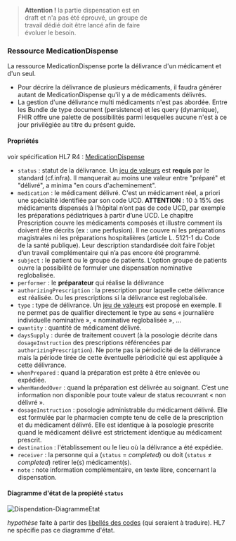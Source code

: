 <div style="width: 65%">
    <blockquote class="stu-note">
    <p>
    <b>Attention !</b> la partie dispensation est en draft et n'a pas été éprouvé, un groupe de travail dédié doit être lancé afin de faire évoluer le besoin.
    </p>
    </blockquote>
</div>

### Ressource MedicationDispense

La ressource MedicationDispense porte la délivrance d'un médicament et d'un seul.

- Pour décrire la délivrance de plusieurs médicaments, il faudra générer autant de MedicationDispense qu'il y a de médicaments délivrés.
- La gestion d'une délivrance multi médicaments n'est pas abordée. Entre les Bundle de type document (persistence) et les query (dynamique), FHIR offre une palette de possibilités parmi lesquelles aucune n'est à ce jour privilégiée au titre du présent guide.

#### Propriétés

voir spécification HL7 R4 : [MedicationDispense](https://hl7.org/fhir/R4/medicationdispense.html)

- `status` : statut de la délivrance. Un [jeu de valeurs](https://hl7.org/fhir/R4/valueset-medicationdispense-status.html) est **requis** par le standard (cf.infra). Il manquerait au moins une valeur entre "préparé" et "délivré", a minima "en cours d'acheminement".
- `medication` : le médicament délivré. C'est un médicament réel, a priori une spécialité identifiée par son code UCD.
  **ATTENTION** : 10 à 15% des médicaments dispensés à l’hôpital n’ont pas de code UCD, par exemple les préparations pédiatriques à partir d’une UCD.
  Le chapitre Prescription couvre les médicaments composés et illustre comment ils doivent être décrits (ex : une perfusion). Il ne couvre ni les préparations magistrales ni les préparations hospitalières (article L. 5121-1 du Code de la santé publique). Leur description standardisée doit faire l’objet d’un travail complémentaire qui n’a pas encore été programmé.
- `subject` : le patient ou le groupe de patients. L'option groupe de patients ouvre la possibilité de formuler une dispensation nominative reglobalisée.
- `performer` : le **préparateur** qui réalise la délivrance
- `authorizingPrescription` : la prescription pour laquelle cette délivrance est réalisée. Ou les prescriptions si la délivrance est reglobalisée.
- `type` : type de délivrance.
  Un [jeu de valeurs](https://hl7.org/fhir/R4/v3/ActPharmacySupplyType/vs.html) est proposé en exemple. Il ne permet pas de qualifier directement le type au sens « journalière individuelle nominative », « nominative reglobalisée », …
- `quantity` : quantité de médicament délivré.
- `daysSupply` : durée de traitement couvert (à la posologie décrite dans `dosageInstruction` des prescriptions référencées par `authorizingPrescription`).
  Ne porte pas la périodicité de la délivrance mais la période tirée de cette éventuelle périodicité qui est appliquée à cette délivrance.
- `whenPrepared` : quand la préparation est prête à être enlevée ou expédiée.
- `whenHandedOver` : quand la préparation est délivrée au soignant. C’est une information non disponible pour toute valeur de status recouvrant « non délivré ».
- `dosageInstruction` : posologie administrable du médicament délivré.
  Elle est formulée par le pharmacien compte tenu de celle de la prescription et du médicament délivré. Elle est identique à la posologie prescrite quand le médicament délivré est strictement identique au médicament prescrit.
- `destination` : l'établissement ou le lieu où la délivrance a été expédiée.
- `receiver` : la personne qui a (`status` = *completed*) ou doit (`status` ≠ *completed*) retirer le(s) médicament(s).
- `note` : note information complémentaire, en texte libre, concernant la dispensation.

#### Diagramme d'état de la propiété `status`

![Dispendation-DiagrammeEtat](Dispensation1.png)

*hypothèse* faite à partir des [libellés des codes](https://hl7.org/fhir/R4/valueset-medicationdispense-status.html) (qui seraient à traduire). HL7 ne spécifie pas ce diagramme d'état.
